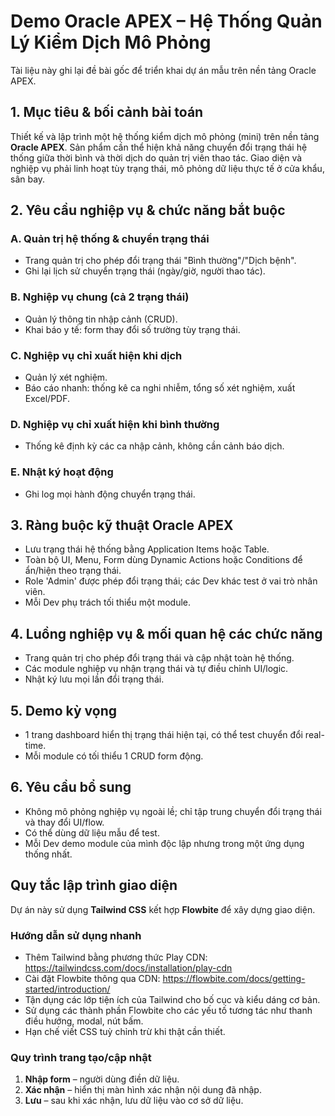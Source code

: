 # Demo Oracle APEX – Hệ Thống Quản Lý Kiểm Dịch Mô Phỏng

Tài liệu này ghi lại đề bài gốc để triển khai dự án mẫu trên nền tảng Oracle APEX.

## 1. Mục tiêu & bối cảnh bài toán

Thiết kế và lập trình một hệ thống kiểm dịch mô phỏng (mini) trên nền tảng **Oracle APEX**. Sản phẩm cần thể hiện khả năng chuyển đổi trạng thái hệ thống giữa thời bình và thời dịch do quản trị viên thao tác. Giao diện và nghiệp vụ phải linh hoạt tùy trạng thái, mô phỏng dữ liệu thực tế ở cửa khẩu, sân bay.

## 2. Yêu cầu nghiệp vụ & chức năng bắt buộc

### A. Quản trị hệ thống & chuyển trạng thái
- Trang quản trị cho phép đổi trạng thái "Bình thường"/"Dịch bệnh".
- Ghi lại lịch sử chuyển trạng thái (ngày/giờ, người thao tác).

### B. Nghiệp vụ chung (cả 2 trạng thái)
- Quản lý thông tin nhập cảnh (CRUD).
- Khai báo y tế: form thay đổi số trường tùy trạng thái.

### C. Nghiệp vụ chỉ xuất hiện khi dịch
- Quản lý xét nghiệm.
- Báo cáo nhanh: thống kê ca nghi nhiễm, tổng số xét nghiệm, xuất Excel/PDF.

### D. Nghiệp vụ chỉ xuất hiện khi bình thường
- Thống kê định kỳ các ca nhập cảnh, không cần cảnh báo dịch.

### E. Nhật ký hoạt động
- Ghi log mọi hành động chuyển trạng thái.

## 3. Ràng buộc kỹ thuật Oracle APEX
- Lưu trạng thái hệ thống bằng Application Items hoặc Table.
- Toàn bộ UI, Menu, Form dùng Dynamic Actions hoặc Conditions để ẩn/hiện theo trạng thái.
- Role 'Admin' được phép đổi trạng thái; các Dev khác test ở vai trò nhân viên.
- Mỗi Dev phụ trách tối thiểu một module.

## 4. Luồng nghiệp vụ & mối quan hệ các chức năng
- Trang quản trị cho phép đổi trạng thái và cập nhật toàn hệ thống.
- Các module nghiệp vụ nhận trạng thái và tự điều chỉnh UI/logic.
- Nhật ký lưu mọi lần đổi trạng thái.

## 5. Demo kỳ vọng
- 1 trang dashboard hiển thị trạng thái hiện tại, có thể test chuyển đổi real-time.
- Mỗi module có tối thiểu 1 CRUD form động.

## 6. Yêu cầu bổ sung
- Không mô phỏng nghiệp vụ ngoài lề; chỉ tập trung chuyển đổi trạng thái và thay đổi UI/flow.
- Có thể dùng dữ liệu mẫu để test.
- Mỗi Dev demo module của mình độc lập nhưng trong một ứng dụng thống nhất.

## Quy tắc lập trình giao diện

Dự án này sử dụng **Tailwind CSS** kết hợp **Flowbite** để xây dựng giao diện.

### Hướng dẫn sử dụng nhanh
- Thêm Tailwind bằng phương thức Play CDN: <https://tailwindcss.com/docs/installation/play-cdn>
- Cài đặt Flowbite thông qua CDN: <https://flowbite.com/docs/getting-started/introduction/>
- Tận dụng các lớp tiện ích của Tailwind cho bố cục và kiểu dáng cơ bản.
- Sử dụng các thành phần Flowbite cho các yếu tố tương tác như thanh điều hướng, modal, nút bấm.
- Hạn chế viết CSS tuỳ chỉnh trừ khi thật cần thiết.

### Quy trình trang tạo/cập nhật
1. **Nhập form** – người dùng điền dữ liệu.
2. **Xác nhận** – hiển thị màn hình xác nhận nội dung đã nhập.
3. **Lưu** – sau khi xác nhận, lưu dữ liệu vào cơ sở dữ liệu.


